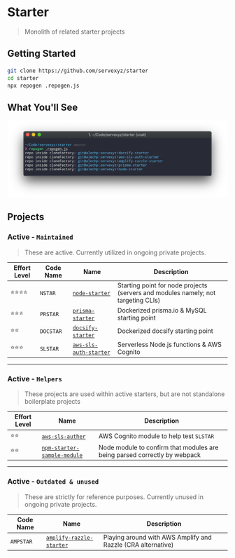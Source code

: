 # Starter

> Monolith of related starter projects

## Getting Started

```bash
git clone https://github.com/servexyz/starter
cd starter
npx repogen .repogen.js
```

## What You'll See

![repogen](./docs/repogen.png)

## Projects

### Active - `Maintained`

> These are active. Currently utilized in ongoing private projects.

| Effort Level             | Code Name | Name                                                                       | Description                                                                       |
|--------------------------|-----------|----------------------------------------------------------------------------|-----------------------------------------------------------------------------------|
| :star::star::star::star: | `NSTAR`   | [`node-starter`](https://github.com/servexyz/node-starter)                 | Starting point for node projects (servers and modules namely; not targeting CLIs) |
| :star::star::star:       | `PRSTAR`  | [`prisma-starter`](https://github.com/servexyz/prisma-starter)             | Dockerized prisma.io & MySQL starting point                                       |
| :star::star:             | `DOCSTAR` | [`docsify-starter`](https://github.com/servexyz/docsify-starter)           | Dockerized docsify starting point                                                 |
| :star::star::star:       | `SLSTAR`  | [`aws-sls-auth-starter`](https://github.com/servexyz/aws-sls-auth-starter) | Serverless Node.js functions & AWS Cognito                                        |

---

### Active - `Helpers`

> These projects are used within active starters, but are not standalone boilerplate projects

| Effort Level | Name                                                                                 | Description                                                               |
|--------------|--------------------------------------------------------------------------------------|---------------------------------------------------------------------------|
| :star::star: | [`aws-sls-auther`](https://github.com/servexyz/aws-sls-auther)                       | AWS Cognito module to help test `SLSTAR`                                  |
| :star::star: | [`npm-starter-sample-module`](https://github.com/servexyz/npm-starter-sample-module) | Node module to confirm that modules are being parsed correctly by webpack |

---

### Active - `Outdated & unused`

> These are strictly for reference purposes. Currently unused in ongoing private projects.

| Code Name | Name                                                                           | Description                                                  |
|-----------|--------------------------------------------------------------------------------|--------------------------------------------------------------|
| `AMPSTAR` | [`amplify-razzle-starter`](https://github.com/servexyz/amplify-razzle-starter) | Playing around with AWS Amplify and Razzle (CRA alternative) |
